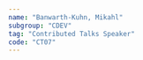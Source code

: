 ```yaml
---
name: "Banwarth-Kuhn, Mikahl"
subgroup: "CDEV"
tag: "Contributed Talks Speaker"
code: "CT07"
---
```

